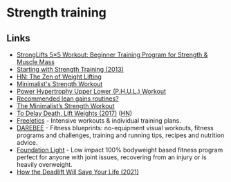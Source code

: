 # Strength training

## Links

- [StrongLifts 5×5 Workout: Beginner Training Program for Strength & Muscle Mass](https://stronglifts.com/5x5/)
- [Starting with Strength Training (2013)](https://www.macournoyer.com/blog/2013/08/22/strength/)
- [HN: The Zen of Weight Lifting](https://news.ycombinator.com/item?id=21641168)
- [Minimalist's Strength Workout](https://www.outsideonline.com/2409738/freediving-mountaineering-altitude-research)
- [Power Hypertrophy Upper Lower (P.H.U.L.) Workout](https://www.muscleandstrength.com/workouts/phul-workout)
- [Recommended lean gains routines?](https://www.reddit.com/r/leangains/comments/gkn94k/recommended_routines/)
- [The Minimalist’s Strength Workout](https://www.outsideonline.com/2243691/absolute-minimalists-strength-workout)
- [To Delay Death, Lift Weights (2017)](https://www.outsideonline.com/2263346/delay-death-lift-weights) ([HN](https://news.ycombinator.com/item?id=23855564))
- [Freeletics](https://www.freeletics.com/en/) - Intensive workouts & individual training plans.
- [DAREBEE](https://darebee.com/) - Fitness blueprints: no-equipment visual workouts, fitness programs and challenges, training and running tips, recipes and nutrition advice.
- [Foundation Light](https://darebee.com/programs/foundation-light-program.html) - Low impact 100% bodyweight based fitness program perfect for anyone with joint issues, recovering from an injury or is heavily overweight.
- [How the Deadlift Will Save Your Life (2021)](https://www.theamericanconservative.com/articles/how-the-deadlift-will-save-your-life/)
